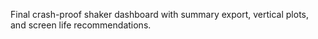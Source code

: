Final crash-proof shaker dashboard with summary export, vertical plots, and screen life recommendations.